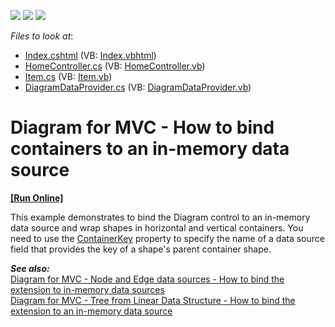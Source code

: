 <!-- default badges list -->
![](https://img.shields.io/endpoint?url=https://codecentral.devexpress.com/api/v1/VersionRange/240296406/19.2.6%2B)
[![](https://img.shields.io/badge/Open_in_DevExpress_Support_Center-FF7200?style=flat-square&logo=DevExpress&logoColor=white)](https://supportcenter.devexpress.com/ticket/details/T862049)
[![](https://img.shields.io/badge/📖_How_to_use_DevExpress_Examples-e9f6fc?style=flat-square)](https://docs.devexpress.com/GeneralInformation/403183)
<!-- default badges end -->
<!-- default file list -->
*Files to look at*:

* [Index.cshtml](./CS/DiagramContainers/Views/Home/Index.cshtml) (VB: [Index.vbhtml](./VB/DiagramContainersVB/Views/Home/Index.vbhtml))
* [HomeController.cs](./CS/DiagramContainers/Controllers/HomeController.cs) (VB: [HomeController.vb](./VB/DiagramContainersVB/Controllers/HomeController.vb))
* [Item.cs](./CS/DiagramContainers/Models/Item.cs) (VB: [Item.vb](./VB/DiagramContainersVB/Models/Item.vb))
* [DiagramDataProvider.cs](./CS/DiagramContainers/Models/DiagramDataProvider.cs) (VB: [DiagramDataProvider.vb](./VB/DiagramContainersVB/Models/DiagramDataProvider.vb))
<!-- default file list end -->  

# Diagram for MVC - How to bind containers to an in-memory data source
<!-- run online -->
**[[Run Online]](https://codecentral.devexpress.com/240296406/)**
<!-- run online end -->

This example demonstrates to bind the Diagram control to an in-memory data source and wrap shapes in horizontal and vertical containers. You need to use the [ContainerKey](https://docs.devexpress.com/AspNet/DevExpress.Web.ASPxDiagram.DiagramNodeMappingInfo.ContainerKey) property to specify the name of a data source field that provides the key of a shape's parent container shape.



***See also:***  
[Diagram for MVC - Node and Edge data sources - How to bind the extension to in-memory data sources](https://github.com/DevExpress-Examples/diagram-for-mvc-node-and-edge-data-sources-how-to-bind-the-extension-to-in-memory-data-sources)  
[Diagram for MVC - Tree from Linear Data Structure - How to bind the extension to an in-memory data source](https://github.com/DevExpress-Examples/diagram-for-mvc-tree-from-linear-data-structure-how-to-bind-to-an-in-memory-data-source)
